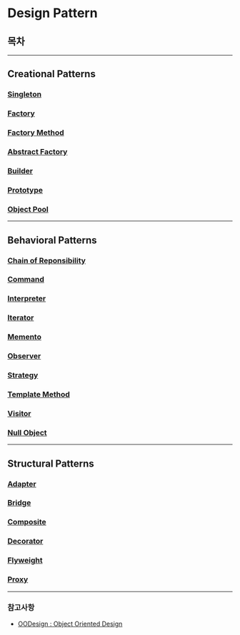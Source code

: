 Design Pattern
================

## 목차

****

## Creational Patterns

### [Singleton](./creational-patterns/singleton.md)

### [Factory](./creational-patterns/factory.md)

### [Factory Method](./creational-patterns/factory-method.md)

### [Abstract Factory](./creational-patterns/abstract-factory.md)

### [Builder](./creational-patterns/builder.md)

### [Prototype](./creational-patterns/prototype.md)

### [Object Pool](./creational-patterns/object-pool.md)

****

## Behavioral Patterns

### [Chain of Reponsibility](./behavioral-patterns/chain-of-responsiblity.md)

### [Command](./behavioral-patterns/command.md)

### [Interpreter](./behavioral-patterns/interpreter.md)

### [Iterator](./behavioral-patterns/iterator.md)

### [Memento](./behavioral-patterns/memento.md)

### [Observer](./behavioral-patterns/observer.md)

### [Strategy](./behavioral-patterns/strategy.md)

### [Template Method](./behavioral-patterns/template-method.md)

### [Visitor](./behavioral-patterns/visitor.md)

### [Null Object](./behavioral-patterns/null-object.md)

****

## Structural Patterns

### [Adapter](./structural-patterns/adapter.md)

### [Bridge](./structural-patterns/bridge.md)

### [Composite](./structural-patterns/composite.md)

### [Decorator](./structural-patterns/decorator.md)

### [Flyweight](./structural-patterns/flyweight.md)

### [Proxy](./structural-patterns/proxy.md)

****

### 참고사항
* [OODesign : Object Oriented Design](http://oodesign.com/)